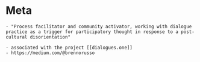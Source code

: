 # Meta 
	- "Process facilitator and community activator, working with dialogue practice as a trigger for participatory thought in response to a post-cultural disorientation"
	
	- associated with the project [[dialogues.one]]
	- https://medium.com/@brennorusso